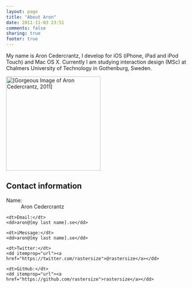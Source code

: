 ```yaml
---
layout: page
title: "About Aron"
date: 2011-11-03 23:51
comments: false
sharing: true
footer: true
---
```

My name is Aron Cedercrantz, I develop for iOS (iPhone, iPad and iPod Touch) and Mac OS X. Currently I am studying interaction design (MSc) at Chalmers University of Technology in Gothenburg, Sweden.

<section class="vcard" itemscope itemtype="http://data-vocabulary.org/Person">
<div class="profile-image">
	<img itemprop="photo" class="me" src="{{ url_root }}/images/aron_cedercrantz.jpg" alt="[Gorgeous Image of Aron Cedercrantz, 2011]" width="256px" height="256px">
</div>

<h1> Contact information </h1>
<dl>
	<dt>Name:</dt>
	<dd itemprop="name">Aron Cedercrantz</dd>
	
	<dt>Email:</dt>
	<dd>aron@[my last name].se</dd>
	
	<dt>iMessage:</dt>
	<dd>aron@[my last name].se</dd>
	
	<dt>Twitter:</dt>
	<dd itemprop="url"><a href="https://twitter.com/rastersize">@rastersize</a></dd>
	
	<dt>GitHub:</dt>
	<dd itemprop="url"><a href="https://github.com/rastersize">rastersize</a></dd>
</dl>
</section>
